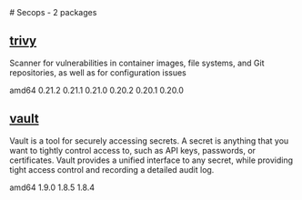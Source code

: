 <!-- secops.start --># Secops - 2 packages


## [trivy](https://www.aquasec.com/products/trivy/)

 Scanner for vulnerabilities in container images,
 file systems, and Git repositories, as well as for configuration issues

<span class="badge arch">amd64</span> <span class="badge version">0.21.2</span> <span class="badge version">0.21.1</span> <span class="badge version">0.21.0</span> <span class="badge version">0.20.2</span> <span class="badge version">0.20.1</span> <span class="badge version">0.20.0</span>

## [vault](https://www.hashicorp.com/products/vault)

 Vault is a tool for securely accessing secrets. A secret is anything that
 you want to tightly control access to, such as API keys, passwords, or
 certificates. Vault provides a unified interface to any secret,
 while providing tight access control and recording a detailed audit log.

<span class="badge arch">amd64</span> <span class="badge version">1.9.0</span> <span class="badge version">1.8.5</span> <span class="badge version">1.8.4</span>
<!-- secops.end -->
